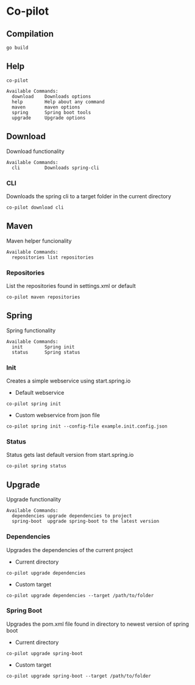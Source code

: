 # Co-pilot


## Compilation
```shell script
go build
```

## Help
```shell script
co-pilot
```

```
Available Commands:
  download    Downloads options
  help        Help about any command
  maven       maven options
  spring      Spring boot tools
  upgrade     Upgrade options
```

## Download
Download functionality 
```
Available Commands:
  cli         Downloads spring-cli

```

### CLI
Downloads the spring cli to a target folder in the current directory
```shell script
co-pilot download cli
```

## Maven
Maven helper funcionality
```
Available Commands:
  repositories list repositories
```

### Repositories
List the repositories found in settings.xml or default
```shell script
co-pilot maven repositories
```

## Spring
Spring functionality
```
Available Commands:
  init        Spring init
  status      Spring status
```

### Init 
Creates a simple webservice using start.spring.io

* Default webservice
```shell script
co-pilot spring init
```

* Custom webservice from json file
```shell script
co-pilot spring init --config-file example.init.config.json
```

### Status
Status gets last default version from start.spring.io
```shell script
co-pilot spring status
```


## Upgrade
Upgrade functionality
```
Available Commands:
  dependencies upgrade dependencies to project
  spring-boot  upgrade spring-boot to the latest version
```


### Dependencies
Upgrades the dependencies of the current project
* Current directory
```shell script
co-pilot upgrade dependencies
```

* Custom target
```shell script
co-pilot upgrade dependencies --target /path/to/folder
```

### Spring Boot
Upgrades the pom.xml file found in directory to newest version of spring boot

* Current directory
```shell script
co-pilot upgrade spring-boot
```

* Custom target
```shell script
co-pilot upgrade spring-boot --target /path/to/folder
```
